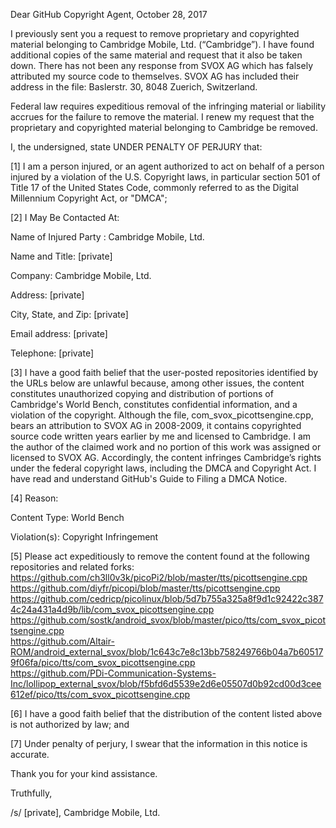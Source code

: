 Dear GitHub Copyright Agent,            October 28, 2017

I previously sent you a request to remove proprietary and copyrighted
material belonging to Cambridge Mobile, Ltd. (“Cambridge”).  I have
found additional copies of the same material and request that it also be
taken down. There has not been any response from SVOX AG which has
falsely attributed my source code to themselves.  SVOX AG has included
their address in the file: Baslerstr. 30, 8048 Zuerich, Switzerland.

Federal law requires expeditious removal of the infringing material or
liability accrues for the failure to remove the material.  I renew my
request that the proprietary and copyrighted material belonging to
Cambridge be removed.

I, the undersigned, state UNDER PENALTY OF PERJURY that:

[1] I am a person injured, or an agent authorized to act on behalf of a
person injured by a violation of the U.S. Copyright laws, in particular
section 501 of Title 17 of the United States Code, commonly referred to
as the Digital Millennium Copyright Act, or "DMCA";

[2] I May Be Contacted At:  

Name of Injured Party : Cambridge Mobile, Ltd.  

Name and Title: [private]  

Company: Cambridge Mobile, Ltd.  

Address: [private]  

City, State, and Zip: [private]  

Email address: [private]  

Telephone: [private]  

[3] I have a good faith belief that the user-posted repositories
identified by the URLs below are unlawful because, among other issues,
the content constitutes unauthorized copying and distribution of
portions of Cambridge's World Bench, constitutes confidential
information, and a violation of the copyright. Although the file,
com_svox_picottsengine.cpp, bears an attribution to SVOX AG in
2008-2009, it contains copyrighted source code written years earlier by
me and licensed to Cambridge.  I am the author of the claimed work and
no portion of this work was assigned or licensed to SVOX AG.
Accordingly, the content infringes Cambridge’s rights under the federal
copyright laws, including the DMCA and Copyright Act. I have read and
understand GitHub's Guide to Filing a DMCA Notice.

[4] Reason:  

Content Type: World Bench  

Violation(s): Copyright Infringement  

[5] Please act expeditiously to remove the content found at the
following repositories and related forks:  
https://github.com/ch3ll0v3k/picoPi2/blob/master/tts/picottsengine.cpp  
https://github.com/diyfr/picopi/blob/master/tts/picottsengine.cpp  
https://github.com/cedricp/picolinux/blob/5d7b755a325a8f9d1c92422c3874c24a431a4d9b/lib/com_svox_picottsengine.cpp  
https://github.com/sostk/android_svox/blob/master/pico/tts/com_svox_picottsengine.cpp  
https://github.com/Altair-ROM/android_external_svox/blob/1c643c7e8c13bb758249766b04a7b605179f06fa/pico/tts/com_svox_picottsengine.cpp  
https://github.com/PDi-Communication-Systems-Inc/lollipop_external_svox/blob/f5bfd6d5539e2d6e05507d0b92cd00d3cee612ef/pico/tts/com_svox_picottsengine.cpp  

[6] I have a good faith belief that the distribution of the content
listed above is not authorized by law; and  

[7] Under penalty of perjury, I swear that the information in this
notice is accurate.  

Thank you for your kind assistance.  

Truthfully,  

/s/ [private], Cambridge Mobile, Ltd.

